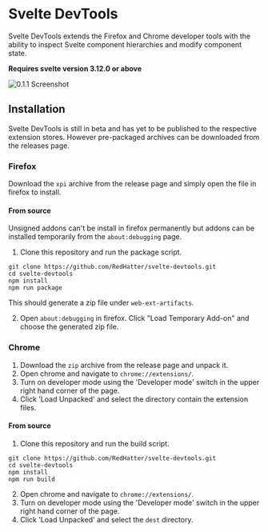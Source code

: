 # Svelte DevTools

Svelte DevTools extends the Firefox and Chrome developer tools with the ability to inspect Svelte component hierarchies and modify component state.

**Requires svelte version 3.12.0 or above**

![0.1.1 Screenshot](https://raw.githubusercontent.com/RedHatter/svelte-devtools/master/screenshot.png "0.1.1 Screenshot")

## Installation

Svelte DevTools is still in beta and has yet to be published to the respective extension stores. However pre-packaged archives can be downloaded from the releases page.

### Firefox

Download the `xpi` archive from the release page and simply open the file in firefox to install.

#### From source

Unsigned addons can't be install in firefox permanently but addons can be installed temporarily from the `about:debugging` page.

1. Clone this repository and run the package script.
```
git clone https://github.com/RedHatter/svelte-devtools.git
cd svelte-devtools
npm install
npm run package
```
This should generate a zip file under `web-ext-artifacts`.

2. Open `about:debugging` in firefox. Click "Load Temporary Add-on" and choose the generated zip file.

### Chrome

1. Download the `zip` archive from the release page and unpack it.
2. Open chrome and navigate to `chrome://extensions/`.
3. Turn on developer mode using the 'Developer mode' switch in the upper right hand corner of the page.
3. Click 'Load Unpacked' and select the directory contain the extension files.

#### From source

1. Clone this repository and run the build script.
```
git clone https://github.com/RedHatter/svelte-devtools.git
cd svelte-devtools
npm install
npm run build
```
2. Open chrome and navigate to `chrome://extensions/`.
3. Turn on developer mode using the 'Developer mode' switch in the upper right hand corner of the page.
3. Click 'Load Unpacked' and select the `dest` directory.
